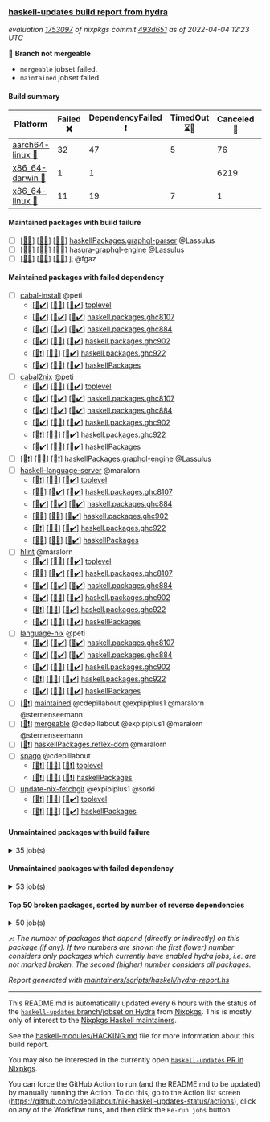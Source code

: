 ### [haskell-updates build report from hydra](https://hydra.nixos.org/jobset/nixpkgs/haskell-updates)
*evaluation [1753097](https://hydra.nixos.org/eval/1753097) of nixpkgs commit [493d651](https://github.com/NixOS/nixpkgs/commits/493d6516ddb69a49df49c1b4f3e91ff33effbb9e) as of 2022-04-04 12:23 UTC*

:red_circle: **Branch not mergeable**
  * `mergeable` jobset failed.
  * `maintained` jobset failed.

#### Build summary

 | Platform | Failed :x: | DependencyFailed :heavy_exclamation_mark: | TimedOut :hourglass::no_entry_sign: | Canceled :no_entry_sign: | Success :heavy_check_mark: | 
 | --- | --- | --- | --- | --- | --- | 
 | [aarch64-linux :iphone:](https://hydra.nixos.org/eval/1753097?filter=.aarch64-linux) | 32 | 47 | 5 | 76 | 6139 | 
 | [x86_64-darwin :apple:](https://hydra.nixos.org/eval/1753097?filter=.x86_64-darwin) | 1 | 1 |  | 6219 | 26 | 
 | [x86_64-linux :penguin:](https://hydra.nixos.org/eval/1753097?filter=.x86_64-linux) | 11 | 19 | 7 | 1 | 6281 | 
#### Maintained packages with build failure
- [ ] [[:iphone::x:]](https://hydra.nixos.org/build/171870860) [[:apple::no_entry_sign:]](https://hydra.nixos.org/build/171859032) [[:penguin::x:]](https://hydra.nixos.org/build/171861365) [haskellPackages.graphql-parser](https://hydra.nixos.org/eval/1753097?filter=haskellPackages.graphql-parser) @Lassulus
- [ ] [[:iphone::no_entry_sign:]](https://hydra.nixos.org/build/171864019) [[:apple::x:]](https://hydra.nixos.org/build/171857799) [[:penguin::x:]](https://hydra.nixos.org/build/171864031) [hasura-graphql-engine](https://hydra.nixos.org/eval/1753097?filter=hasura-graphql-engine) @Lassulus
- [ ] [[:iphone::x:]](https://hydra.nixos.org/build/171859461) [[:apple::no_entry_sign:]](https://hydra.nixos.org/build/171863997) [[:penguin::x:]](https://hydra.nixos.org/build/171869976) [jl](https://hydra.nixos.org/eval/1753097?filter=jl) @fgaz
#### Maintained packages with failed dependency
- [ ] [cabal-install](https://hydra.nixos.org/eval/1753097?filter=cabal-install) @peti
  - [[:iphone::heavy_check_mark:]](https://hydra.nixos.org/build/171867412) [[:apple::no_entry_sign:]](https://hydra.nixos.org/build/171861372) [[:penguin::heavy_check_mark:]](https://hydra.nixos.org/build/171856690) [toplevel](https://hydra.nixos.org/eval/1753097?filter=cabal-install)
  - [[:iphone::heavy_check_mark:]](https://hydra.nixos.org/build/171866974) [[:apple::heavy_check_mark:]](https://hydra.nixos.org/build/171857622) [[:penguin::heavy_check_mark:]](https://hydra.nixos.org/build/171860254) [haskell.packages.ghc8107](https://hydra.nixos.org/eval/1753097?filter=haskell.packages.ghc8107.cabal-install)
  - [[:iphone::heavy_check_mark:]](https://hydra.nixos.org/build/171859573) [[:apple::heavy_check_mark:]](https://hydra.nixos.org/build/171870062) [[:penguin::heavy_check_mark:]](https://hydra.nixos.org/build/171857369) [haskell.packages.ghc884](https://hydra.nixos.org/eval/1753097?filter=haskell.packages.ghc884.cabal-install)
  - [[:iphone::heavy_check_mark:]](https://hydra.nixos.org/build/171858538) [[:apple::no_entry_sign:]](https://hydra.nixos.org/build/171871967) [[:penguin::heavy_check_mark:]](https://hydra.nixos.org/build/171856745) [haskell.packages.ghc902](https://hydra.nixos.org/eval/1753097?filter=haskell.packages.ghc902.cabal-install)
  - [[:iphone::heavy_exclamation_mark:]](https://hydra.nixos.org/build/171870181) [[:apple::no_entry_sign:]](https://hydra.nixos.org/build/171862128) [[:penguin::heavy_check_mark:]](https://hydra.nixos.org/build/171863957) [haskell.packages.ghc922](https://hydra.nixos.org/eval/1753097?filter=haskell.packages.ghc922.cabal-install)
  - [[:iphone::heavy_check_mark:]](https://hydra.nixos.org/build/171866492) [[:apple::no_entry_sign:]](https://hydra.nixos.org/build/171859695) [[:penguin::heavy_check_mark:]](https://hydra.nixos.org/build/171856708) [haskellPackages](https://hydra.nixos.org/eval/1753097?filter=haskellPackages.cabal-install)
- [ ] [cabal2nix](https://hydra.nixos.org/eval/1753097?filter=cabal2nix) @peti
  - [[:iphone::heavy_check_mark:]](https://hydra.nixos.org/build/171867631) [[:apple::no_entry_sign:]](https://hydra.nixos.org/build/171854193) [[:penguin::heavy_check_mark:]](https://hydra.nixos.org/build/171861320) [toplevel](https://hydra.nixos.org/eval/1753097?filter=cabal2nix)
  - [[:iphone::heavy_check_mark:]](https://hydra.nixos.org/build/171868929) [[:apple::heavy_check_mark:]](https://hydra.nixos.org/build/171865911) [[:penguin::heavy_check_mark:]](https://hydra.nixos.org/build/171870233) [haskell.packages.ghc8107](https://hydra.nixos.org/eval/1753097?filter=haskell.packages.ghc8107.cabal2nix)
  - [[:iphone::heavy_check_mark:]](https://hydra.nixos.org/build/171860252) [[:apple::heavy_check_mark:]](https://hydra.nixos.org/build/171856966) [[:penguin::heavy_check_mark:]](https://hydra.nixos.org/build/171862147) [haskell.packages.ghc884](https://hydra.nixos.org/eval/1753097?filter=haskell.packages.ghc884.cabal2nix)
  - [[:iphone::heavy_check_mark:]](https://hydra.nixos.org/build/171867463) [[:apple::no_entry_sign:]](https://hydra.nixos.org/build/171866529) [[:penguin::heavy_check_mark:]](https://hydra.nixos.org/build/171865409) [haskell.packages.ghc902](https://hydra.nixos.org/eval/1753097?filter=haskell.packages.ghc902.cabal2nix)
  - [[:iphone::heavy_exclamation_mark:]](https://hydra.nixos.org/build/171863077) [[:apple::no_entry_sign:]](https://hydra.nixos.org/build/171855428) [[:penguin::heavy_check_mark:]](https://hydra.nixos.org/build/171858797) [haskell.packages.ghc922](https://hydra.nixos.org/eval/1753097?filter=haskell.packages.ghc922.cabal2nix)
  - [[:iphone::heavy_check_mark:]](https://hydra.nixos.org/build/171856147) [[:apple::no_entry_sign:]](https://hydra.nixos.org/build/171866001) [[:penguin::heavy_check_mark:]](https://hydra.nixos.org/build/171866507) [haskellPackages](https://hydra.nixos.org/eval/1753097?filter=haskellPackages.cabal2nix)
- [ ] [[:iphone::heavy_exclamation_mark:]](https://hydra.nixos.org/build/171866991) [[:apple::no_entry_sign:]](https://hydra.nixos.org/build/171865101) [[:penguin::heavy_exclamation_mark:]](https://hydra.nixos.org/build/171870149) [haskellPackages.graphql-engine](https://hydra.nixos.org/eval/1753097?filter=haskellPackages.graphql-engine) @Lassulus
- [ ] [haskell-language-server](https://hydra.nixos.org/eval/1753097?filter=haskell-language-server) @maralorn
  - [[:iphone::heavy_exclamation_mark:]](https://hydra.nixos.org/build/171864528) [[:apple::no_entry_sign:]](https://hydra.nixos.org/build/171870051) [[:penguin::heavy_check_mark:]](https://hydra.nixos.org/build/171858502) [toplevel](https://hydra.nixos.org/eval/1753097?filter=haskell-language-server)
  - [[:iphone::no_entry_sign:]](https://hydra.nixos.org/build/171854509) [[:apple::heavy_check_mark:]](https://hydra.nixos.org/build/171859524) [[:penguin::heavy_check_mark:]](https://hydra.nixos.org/build/171860346) [haskell.packages.ghc8107](https://hydra.nixos.org/eval/1753097?filter=haskell.packages.ghc8107.haskell-language-server)
  - [[:iphone::heavy_check_mark:]](https://hydra.nixos.org/build/171863372) [[:apple::heavy_check_mark:]](https://hydra.nixos.org/build/171860727) [[:penguin::heavy_check_mark:]](https://hydra.nixos.org/build/171866511) [haskell.packages.ghc884](https://hydra.nixos.org/eval/1753097?filter=haskell.packages.ghc884.haskell-language-server)
  - [[:iphone::no_entry_sign:]](https://hydra.nixos.org/build/171863697) [[:apple::no_entry_sign:]](https://hydra.nixos.org/build/171864525) [[:penguin::heavy_check_mark:]](https://hydra.nixos.org/build/171865068) [haskell.packages.ghc902](https://hydra.nixos.org/eval/1753097?filter=haskell.packages.ghc902.haskell-language-server)
  - [[:iphone::heavy_exclamation_mark:]](https://hydra.nixos.org/build/171864948) [[:apple::no_entry_sign:]](https://hydra.nixos.org/build/171854145) [[:penguin::heavy_check_mark:]](https://hydra.nixos.org/build/171864800) [haskell.packages.ghc922](https://hydra.nixos.org/eval/1753097?filter=haskell.packages.ghc922.haskell-language-server)
  - [[:iphone::no_entry_sign:]](https://hydra.nixos.org/build/171856383) [[:apple::no_entry_sign:]](https://hydra.nixos.org/build/171857135) [[:penguin::heavy_check_mark:]](https://hydra.nixos.org/build/171857185) [haskellPackages](https://hydra.nixos.org/eval/1753097?filter=haskellPackages.haskell-language-server)
- [ ] [hlint](https://hydra.nixos.org/eval/1753097?filter=hlint) @maralorn
  - [[:iphone::heavy_check_mark:]](https://hydra.nixos.org/build/171859794) [[:apple::no_entry_sign:]](https://hydra.nixos.org/build/171864005) [[:penguin::heavy_check_mark:]](https://hydra.nixos.org/build/171854674) [toplevel](https://hydra.nixos.org/eval/1753097?filter=hlint)
  - [[:iphone::no_entry_sign:]](https://hydra.nixos.org/build/171862816) [[:apple::heavy_check_mark:]](https://hydra.nixos.org/build/171864047) [[:penguin::heavy_check_mark:]](https://hydra.nixos.org/build/171853663) [haskell.packages.ghc8107](https://hydra.nixos.org/eval/1753097?filter=haskell.packages.ghc8107.hlint)
  - [[:iphone::heavy_check_mark:]](https://hydra.nixos.org/build/171862943) [[:apple::heavy_check_mark:]](https://hydra.nixos.org/build/171859859) [[:penguin::heavy_check_mark:]](https://hydra.nixos.org/build/171856331) [haskell.packages.ghc884](https://hydra.nixos.org/eval/1753097?filter=haskell.packages.ghc884.hlint)
  - [[:iphone::heavy_check_mark:]](https://hydra.nixos.org/build/171867244) [[:apple::no_entry_sign:]](https://hydra.nixos.org/build/171864964) [[:penguin::heavy_check_mark:]](https://hydra.nixos.org/build/171859039) [haskell.packages.ghc902](https://hydra.nixos.org/eval/1753097?filter=haskell.packages.ghc902.hlint)
  - [[:iphone::heavy_exclamation_mark:]](https://hydra.nixos.org/build/171865805) [[:apple::no_entry_sign:]](https://hydra.nixos.org/build/171854924) [[:penguin::heavy_check_mark:]](https://hydra.nixos.org/build/171859812) [haskell.packages.ghc922](https://hydra.nixos.org/eval/1753097?filter=haskell.packages.ghc922.hlint)
  - [[:iphone::heavy_check_mark:]](https://hydra.nixos.org/build/171864209) [[:apple::no_entry_sign:]](https://hydra.nixos.org/build/171866786) [[:penguin::heavy_check_mark:]](https://hydra.nixos.org/build/171861792) [haskellPackages](https://hydra.nixos.org/eval/1753097?filter=haskellPackages.hlint)
- [ ] [language-nix](https://hydra.nixos.org/eval/1753097?filter=language-nix) @peti
  - [[:iphone::heavy_check_mark:]](https://hydra.nixos.org/build/171864042) [[:apple::heavy_check_mark:]](https://hydra.nixos.org/build/171854278) [[:penguin::heavy_check_mark:]](https://hydra.nixos.org/build/171856011) [haskell.packages.ghc8107](https://hydra.nixos.org/eval/1753097?filter=haskell.packages.ghc8107.language-nix)
  - [[:iphone::heavy_check_mark:]](https://hydra.nixos.org/build/171860602) [[:apple::heavy_check_mark:]](https://hydra.nixos.org/build/171856603) [[:penguin::heavy_check_mark:]](https://hydra.nixos.org/build/171864877) [haskell.packages.ghc884](https://hydra.nixos.org/eval/1753097?filter=haskell.packages.ghc884.language-nix)
  - [[:iphone::heavy_check_mark:]](https://hydra.nixos.org/build/171861943) [[:apple::no_entry_sign:]](https://hydra.nixos.org/build/171852816) [[:penguin::heavy_check_mark:]](https://hydra.nixos.org/build/171858399) [haskell.packages.ghc902](https://hydra.nixos.org/eval/1753097?filter=haskell.packages.ghc902.language-nix)
  - [[:iphone::heavy_exclamation_mark:]](https://hydra.nixos.org/build/171866588) [[:apple::no_entry_sign:]](https://hydra.nixos.org/build/171857336) [[:penguin::heavy_check_mark:]](https://hydra.nixos.org/build/171871993) [haskell.packages.ghc922](https://hydra.nixos.org/eval/1753097?filter=haskell.packages.ghc922.language-nix)
  - [[:iphone::heavy_check_mark:]](https://hydra.nixos.org/build/171871097) [[:apple::no_entry_sign:]](https://hydra.nixos.org/build/171871023) [[:penguin::heavy_check_mark:]](https://hydra.nixos.org/build/171871654) [haskellPackages](https://hydra.nixos.org/eval/1753097?filter=haskellPackages.language-nix)
- [ ] [[:penguin::heavy_exclamation_mark:]](https://hydra.nixos.org/build/171859738) [maintained](https://hydra.nixos.org/eval/1753097?filter=maintained) @cdepillabout @expipiplus1 @maralorn @sternenseemann
- [ ] [[:penguin::heavy_exclamation_mark:]](https://hydra.nixos.org/build/171864122) [mergeable](https://hydra.nixos.org/eval/1753097?filter=mergeable) @cdepillabout @expipiplus1 @maralorn @sternenseemann
- [ ] [[:penguin::heavy_exclamation_mark:]](https://hydra.nixos.org/build/171854287) [haskellPackages.reflex-dom](https://hydra.nixos.org/eval/1753097?filter=haskellPackages.reflex-dom) @maralorn
- [ ] [spago](https://hydra.nixos.org/eval/1753097?filter=spago) @cdepillabout
  - [[:iphone::heavy_exclamation_mark:]](https://hydra.nixos.org/build/171861126) [[:apple::no_entry_sign:]](https://hydra.nixos.org/build/171871490) [[:penguin::heavy_exclamation_mark:]](https://hydra.nixos.org/build/171852877) [toplevel](https://hydra.nixos.org/eval/1753097?filter=spago)
  - [[:iphone::heavy_exclamation_mark:]](https://hydra.nixos.org/build/171862357) [[:apple::no_entry_sign:]](https://hydra.nixos.org/build/171866857) [[:penguin::heavy_exclamation_mark:]](https://hydra.nixos.org/build/171869812) [haskellPackages](https://hydra.nixos.org/eval/1753097?filter=haskellPackages.spago)
- [ ] [update-nix-fetchgit](https://hydra.nixos.org/eval/1753097?filter=update-nix-fetchgit) @expipiplus1 @sorki
  - [[:iphone::heavy_exclamation_mark:]](https://hydra.nixos.org/build/171869214) [[:apple::no_entry_sign:]](https://hydra.nixos.org/build/171866243) [[:penguin::heavy_check_mark:]](https://hydra.nixos.org/build/171854526) [toplevel](https://hydra.nixos.org/eval/1753097?filter=update-nix-fetchgit)
  - [[:iphone::heavy_exclamation_mark:]](https://hydra.nixos.org/build/171867249) [[:apple::no_entry_sign:]](https://hydra.nixos.org/build/171853366) [[:penguin::heavy_check_mark:]](https://hydra.nixos.org/build/171864328) [haskellPackages](https://hydra.nixos.org/eval/1753097?filter=haskellPackages.update-nix-fetchgit)
#### Unmaintained packages with build failure
<details><summary>35 job(s) </summary>

- [ ] [QuickCheck](https://hydra.nixos.org/eval/1753097?filter=QuickCheck)  :arrow_heading_up: 1236 | 4755
  - [[:iphone::heavy_check_mark:]](https://hydra.nixos.org/build/171855138) [[:apple::no_entry_sign:]](https://hydra.nixos.org/build/171858360) [[:penguin::heavy_check_mark:]](https://hydra.nixos.org/build/171859376) [haskellPackages](https://hydra.nixos.org/eval/1753097?filter=haskellPackages.QuickCheck)
  -   [[:penguin::x:]](https://hydra.nixos.org/build/171869550) [pkgsStatic.haskell.packages.integer-simple.ghc8107](https://hydra.nixos.org/eval/1753097?filter=pkgsStatic.haskell.packages.integer-simple.ghc8107.QuickCheck)
  -   [[:penguin::heavy_check_mark:]](https://hydra.nixos.org/build/171857722) [pkgsStatic.haskell.packages.native-bignum.ghc902](https://hydra.nixos.org/eval/1753097?filter=pkgsStatic.haskell.packages.native-bignum.ghc902.QuickCheck)
- [ ] [[:iphone::x:]](https://hydra.nixos.org/build/171870158) [[:apple::no_entry_sign:]](https://hydra.nixos.org/build/171857210) [[:penguin::heavy_check_mark:]](https://hydra.nixos.org/build/171867668) [haskellPackages.OrderedBits](https://hydra.nixos.org/eval/1753097?filter=haskellPackages.OrderedBits)  :arrow_heading_up: 5 | 36
- [ ] [[:iphone::x:]](https://hydra.nixos.org/build/171856905) [[:apple::no_entry_sign:]](https://hydra.nixos.org/build/171867686) [[:penguin::heavy_check_mark:]](https://hydra.nixos.org/build/171857885) [haskellPackages.cryptostore](https://hydra.nixos.org/eval/1753097?filter=haskellPackages.cryptostore)  :arrow_heading_up: 4 | 31
- [ ] [[:iphone::x:]](https://hydra.nixos.org/build/171865966) [[:apple::no_entry_sign:]](https://hydra.nixos.org/build/171870109) [[:penguin::heavy_check_mark:]](https://hydra.nixos.org/build/171858915) [haskellPackages.ptr-poker](https://hydra.nixos.org/eval/1753097?filter=haskellPackages.ptr-poker)  :arrow_heading_up: 3 | 3
- [ ] [[:iphone::x:]](https://hydra.nixos.org/build/171855578) [[:apple::no_entry_sign:]](https://hydra.nixos.org/build/171865205) [[:penguin::heavy_check_mark:]](https://hydra.nixos.org/build/171857596) [haskellPackages.hw-json-simd](https://hydra.nixos.org/eval/1753097?filter=haskellPackages.hw-json-simd)  :arrow_heading_up: 2 | 8
- [ ] [[:iphone::x:]](https://hydra.nixos.org/build/171856342) [[:apple::no_entry_sign:]](https://hydra.nixos.org/build/171870086) [[:penguin::heavy_check_mark:]](https://hydra.nixos.org/build/171862699) [haskellPackages.hw-simd](https://hydra.nixos.org/eval/1753097?filter=haskellPackages.hw-simd)  :arrow_heading_up: 2 | 8
- [ ] [[:iphone::x:]](https://hydra.nixos.org/build/171862898) [[:apple::no_entry_sign:]](https://hydra.nixos.org/build/171861026) [[:penguin::heavy_check_mark:]](https://hydra.nixos.org/build/171862442) [haskellPackages.quic](https://hydra.nixos.org/eval/1753097?filter=haskellPackages.quic)  :arrow_heading_up: 2 | 2
- [ ] [[:iphone::no_entry_sign:]](https://hydra.nixos.org/build/171866661) [[:penguin::x:]](https://hydra.nixos.org/build/171870950) [haskellPackages.jsaddle-webkit2gtk](https://hydra.nixos.org/eval/1753097?filter=haskellPackages.jsaddle-webkit2gtk)  :arrow_heading_up: 1 | 11
- [ ] [[:iphone::x:]](https://hydra.nixos.org/build/171855175) [[:apple::no_entry_sign:]](https://hydra.nixos.org/build/171869070) [[:penguin::x:]](https://hydra.nixos.org/build/171864450) [haskellPackages.bower-json](https://hydra.nixos.org/eval/1753097?filter=haskellPackages.bower-json)  :arrow_heading_up: 1 | 10
- [ ] [[:iphone::x:]](https://hydra.nixos.org/build/171860843) [[:apple::no_entry_sign:]](https://hydra.nixos.org/build/171860724) [[:penguin::heavy_check_mark:]](https://hydra.nixos.org/build/171871830) [haskellPackages.freetype2](https://hydra.nixos.org/eval/1753097?filter=haskellPackages.freetype2)  :arrow_heading_up: 1 | 8
- [ ] [[:iphone::x:]](https://hydra.nixos.org/build/171856730) [[:apple::no_entry_sign:]](https://hydra.nixos.org/build/171855544) [[:penguin::heavy_check_mark:]](https://hydra.nixos.org/build/171864198) [haskellPackages.long-double](https://hydra.nixos.org/eval/1753097?filter=haskellPackages.long-double)  :arrow_heading_up: 1 | 2
- [ ] [[:iphone::x:]](https://hydra.nixos.org/build/171857435) [[:apple::no_entry_sign:]](https://hydra.nixos.org/build/171870314) [[:penguin::heavy_check_mark:]](https://hydra.nixos.org/build/171862125) [haskellPackages.easytensor](https://hydra.nixos.org/eval/1753097?filter=haskellPackages.easytensor)  :arrow_heading_up: 1 | 1
- [ ] [[:iphone::x:]](https://hydra.nixos.org/build/171867377) [[:apple::no_entry_sign:]](https://hydra.nixos.org/build/171870936) [[:penguin::heavy_check_mark:]](https://hydra.nixos.org/build/171861161) [haskellPackages.nlopt-haskell](https://hydra.nixos.org/eval/1753097?filter=haskellPackages.nlopt-haskell)  :arrow_heading_up: 1 | 1
- [ ] [[:iphone::x:]](https://hydra.nixos.org/build/171854078) [[:apple::no_entry_sign:]](https://hydra.nixos.org/build/171862942) [[:penguin::heavy_check_mark:]](https://hydra.nixos.org/build/171857572) [haskellPackages.swisstable](https://hydra.nixos.org/eval/1753097?filter=haskellPackages.swisstable)  :arrow_heading_up: 1 | 1
- [ ] [[:iphone::x:]](https://hydra.nixos.org/build/171857072) [[:apple::no_entry_sign:]](https://hydra.nixos.org/build/171867045) [[:penguin::heavy_check_mark:]](https://hydra.nixos.org/build/171852967) [haskellPackages.unicode-properties](https://hydra.nixos.org/eval/1753097?filter=haskellPackages.unicode-properties)  :arrow_heading_up: 1 | 1
- [ ] [[:iphone::x:]](https://hydra.nixos.org/build/171860343) [[:apple::no_entry_sign:]](https://hydra.nixos.org/build/171853368) [[:penguin::heavy_check_mark:]](https://hydra.nixos.org/build/171861052) [haskellPackages.picosat](https://hydra.nixos.org/eval/1753097?filter=haskellPackages.picosat)  :arrow_heading_up: 0 | 1
- [ ] [[:iphone::x:]](https://hydra.nixos.org/build/171864526) [[:apple::no_entry_sign:]](https://hydra.nixos.org/build/171859855) [[:penguin::heavy_check_mark:]](https://hydra.nixos.org/build/171863492) [haskellPackages.simple-vec3](https://hydra.nixos.org/eval/1753097?filter=haskellPackages.simple-vec3)  :arrow_heading_up: 0 | 1
- [ ] [[:iphone::x:]](https://hydra.nixos.org/build/171856051) [[:apple::no_entry_sign:]](https://hydra.nixos.org/build/171852793) [[:penguin::heavy_check_mark:]](https://hydra.nixos.org/build/171858315) [haskellPackages.HsASA](https://hydra.nixos.org/eval/1753097?filter=haskellPackages.HsASA) 
- [ ] [[:iphone::x:]](https://hydra.nixos.org/build/171865682) [[:apple::no_entry_sign:]](https://hydra.nixos.org/build/171870312) [[:penguin::x:]](https://hydra.nixos.org/build/171865338) [haskellPackages.capataz](https://hydra.nixos.org/eval/1753097?filter=haskellPackages.capataz) 
- [ ] [[:iphone::x:]](https://hydra.nixos.org/build/171862589) [[:apple::no_entry_sign:]](https://hydra.nixos.org/build/171856354) [[:penguin::heavy_check_mark:]](https://hydra.nixos.org/build/171857405) [haskellPackages.comfort-fftw](https://hydra.nixos.org/eval/1753097?filter=haskellPackages.comfort-fftw) 
- [ ] [[:iphone::x:]](https://hydra.nixos.org/build/171854581) [[:penguin::heavy_check_mark:]](https://hydra.nixos.org/build/171858611) [haskellPackages.gnome-keyring](https://hydra.nixos.org/eval/1753097?filter=haskellPackages.gnome-keyring) 
- [ ] [[:iphone::x:]](https://hydra.nixos.org/build/171864576) [[:apple::no_entry_sign:]](https://hydra.nixos.org/build/171857616) [[:penguin::heavy_check_mark:]](https://hydra.nixos.org/build/171871380) [haskellPackages.hls-rename-plugin](https://hydra.nixos.org/eval/1753097?filter=haskellPackages.hls-rename-plugin) 
- [ ] [[:iphone::x:]](https://hydra.nixos.org/build/171854418) [[:apple::no_entry_sign:]](https://hydra.nixos.org/build/171864129) [[:penguin::x:]](https://hydra.nixos.org/build/171859983) [haskellPackages.hyper-haskell-server](https://hydra.nixos.org/eval/1753097?filter=haskellPackages.hyper-haskell-server) 
- [ ] [[:iphone::x:]](https://hydra.nixos.org/build/171871047) [[:apple::no_entry_sign:]](https://hydra.nixos.org/build/171854882) [[:penguin::heavy_check_mark:]](https://hydra.nixos.org/build/171868110) [haskellPackages.jammittools](https://hydra.nixos.org/eval/1753097?filter=haskellPackages.jammittools) 
- [ ] [[:iphone::x:]](https://hydra.nixos.org/build/171865092) [[:apple::no_entry_sign:]](https://hydra.nixos.org/build/171864375) [[:penguin::heavy_check_mark:]](https://hydra.nixos.org/build/171856651) [haskellPackages.powerqueue-distributed](https://hydra.nixos.org/eval/1753097?filter=haskellPackages.powerqueue-distributed) 
- [ ] [[:iphone::x:]](https://hydra.nixos.org/build/171858796) [[:apple::no_entry_sign:]](https://hydra.nixos.org/build/171855508) [[:penguin::x:]](https://hydra.nixos.org/build/171864297) [haskellPackages.powerqueue-levelmem](https://hydra.nixos.org/eval/1753097?filter=haskellPackages.powerqueue-levelmem) 
- [ ] [[:iphone::x:]](https://hydra.nixos.org/build/171862860) [[:apple::no_entry_sign:]](https://hydra.nixos.org/build/171852904) [[:penguin::heavy_check_mark:]](https://hydra.nixos.org/build/171862696) [haskellPackages.risc386](https://hydra.nixos.org/eval/1753097?filter=haskellPackages.risc386) 
- [ ] [[:iphone::x:]](https://hydra.nixos.org/build/171863691) [[:apple::no_entry_sign:]](https://hydra.nixos.org/build/171861382) [[:penguin::heavy_check_mark:]](https://hydra.nixos.org/build/171860820) [haskellPackages.slugify](https://hydra.nixos.org/eval/1753097?filter=haskellPackages.slugify) 
- [ ] [[:iphone::x:]](https://hydra.nixos.org/build/171857697) [[:apple::no_entry_sign:]](https://hydra.nixos.org/build/171867036) [[:penguin::x:]](https://hydra.nixos.org/build/171853334) [haskellPackages.socketson](https://hydra.nixos.org/eval/1753097?filter=haskellPackages.socketson) 
- [ ] [[:iphone::x:]](https://hydra.nixos.org/build/171853926) [[:apple::no_entry_sign:]](https://hydra.nixos.org/build/171853832) [[:penguin::x:]](https://hydra.nixos.org/build/171862657) [haskellPackages.tripLL](https://hydra.nixos.org/eval/1753097?filter=haskellPackages.tripLL) 
- [ ] [[:iphone::x:]](https://hydra.nixos.org/build/171858390) [[:apple::no_entry_sign:]](https://hydra.nixos.org/build/171858351) [[:penguin::heavy_check_mark:]](https://hydra.nixos.org/build/171865355) [haskellPackages.wiringPi](https://hydra.nixos.org/eval/1753097?filter=haskellPackages.wiringPi) 
- [ ] [[:iphone::x:]](https://hydra.nixos.org/build/171860405) [[:apple::no_entry_sign:]](https://hydra.nixos.org/build/171854831) [[:penguin::heavy_check_mark:]](https://hydra.nixos.org/build/171858701) [haskellPackages.x86-64bit](https://hydra.nixos.org/eval/1753097?filter=haskellPackages.x86-64bit) 
</details>

#### Unmaintained packages with failed dependency
<details><summary>53 job(s) </summary>

- [ ] [[:iphone::heavy_exclamation_mark:]](https://hydra.nixos.org/build/171869570) [[:apple::no_entry_sign:]](https://hydra.nixos.org/build/171868602) [[:penguin::heavy_check_mark:]](https://hydra.nixos.org/build/171857905) [haskellPackages.PrimitiveArray](https://hydra.nixos.org/eval/1753097?filter=haskellPackages.PrimitiveArray)  :arrow_heading_up: 4 | 35
- [ ] [[:iphone::heavy_exclamation_mark:]](https://hydra.nixos.org/build/171860234) [[:apple::no_entry_sign:]](https://hydra.nixos.org/build/171858559) [[:penguin::heavy_check_mark:]](https://hydra.nixos.org/build/171853180) [haskellPackages.jwt](https://hydra.nixos.org/eval/1753097?filter=haskellPackages.jwt)  :arrow_heading_up: 3 | 28
- [ ] [[:iphone::heavy_exclamation_mark:]](https://hydra.nixos.org/build/171859690) [[:apple::no_entry_sign:]](https://hydra.nixos.org/build/171855403) [[:penguin::heavy_check_mark:]](https://hydra.nixos.org/build/171864366) [haskellPackages.BiobaseTypes](https://hydra.nixos.org/eval/1753097?filter=haskellPackages.BiobaseTypes)  :arrow_heading_up: 3 | 21
- [ ] [[:iphone::heavy_exclamation_mark:]](https://hydra.nixos.org/build/171856446) [[:apple::no_entry_sign:]](https://hydra.nixos.org/build/171860436) [[:penguin::heavy_check_mark:]](https://hydra.nixos.org/build/171854636) [haskellPackages.jsonifier](https://hydra.nixos.org/eval/1753097?filter=haskellPackages.jsonifier)  :arrow_heading_up: 2 | 2
- [ ] [[:iphone::heavy_exclamation_mark:]](https://hydra.nixos.org/build/171856258) [[:apple::no_entry_sign:]](https://hydra.nixos.org/build/171858036) [[:penguin::heavy_check_mark:]](https://hydra.nixos.org/build/171871240) [haskellPackages.BiobaseENA](https://hydra.nixos.org/eval/1753097?filter=haskellPackages.BiobaseENA)  :arrow_heading_up: 1 | 18
- [ ] [hoogle](https://hydra.nixos.org/eval/1753097?filter=hoogle)  :arrow_heading_up: 1 | 2
  - [[:iphone::heavy_check_mark:]](https://hydra.nixos.org/build/171871347) [[:apple::heavy_check_mark:]](https://hydra.nixos.org/build/171853429) [[:penguin::heavy_check_mark:]](https://hydra.nixos.org/build/171867270) [haskell.packages.ghc8107](https://hydra.nixos.org/eval/1753097?filter=haskell.packages.ghc8107.hoogle)
  - [[:iphone::heavy_check_mark:]](https://hydra.nixos.org/build/171868587) [[:apple::heavy_check_mark:]](https://hydra.nixos.org/build/171863488) [[:penguin::heavy_check_mark:]](https://hydra.nixos.org/build/171867576) [haskell.packages.ghc884](https://hydra.nixos.org/eval/1753097?filter=haskell.packages.ghc884.hoogle)
  - [[:iphone::heavy_check_mark:]](https://hydra.nixos.org/build/171852837) [[:apple::no_entry_sign:]](https://hydra.nixos.org/build/171868318) [[:penguin::heavy_check_mark:]](https://hydra.nixos.org/build/171863678) [haskell.packages.ghc902](https://hydra.nixos.org/eval/1753097?filter=haskell.packages.ghc902.hoogle)
  - [[:iphone::heavy_exclamation_mark:]](https://hydra.nixos.org/build/171865846) [[:apple::no_entry_sign:]](https://hydra.nixos.org/build/171864989) [[:penguin::heavy_check_mark:]](https://hydra.nixos.org/build/171865459) [haskell.packages.ghc922](https://hydra.nixos.org/eval/1753097?filter=haskell.packages.ghc922.hoogle)
  - [[:iphone::heavy_check_mark:]](https://hydra.nixos.org/build/171862778) [[:apple::no_entry_sign:]](https://hydra.nixos.org/build/171862396) [[:penguin::heavy_check_mark:]](https://hydra.nixos.org/build/171869816) [haskellPackages](https://hydra.nixos.org/eval/1753097?filter=haskellPackages.hoogle)
- [ ] [[:iphone::heavy_exclamation_mark:]](https://hydra.nixos.org/build/171861581) [[:apple::no_entry_sign:]](https://hydra.nixos.org/build/171852912) [[:penguin::heavy_check_mark:]](https://hydra.nixos.org/build/171863080) [haskellPackages.github-rest](https://hydra.nixos.org/eval/1753097?filter=haskellPackages.github-rest)  :arrow_heading_up: 1 | 1
- [ ] [[:iphone::no_entry_sign:]](https://hydra.nixos.org/build/171862194) [[:penguin::heavy_exclamation_mark:]](https://hydra.nixos.org/build/171865924) [haskellPackages.hbro](https://hydra.nixos.org/eval/1753097?filter=haskellPackages.hbro)  :arrow_heading_up: 1 | 1
- [ ] [[:iphone::heavy_exclamation_mark:]](https://hydra.nixos.org/build/171857549) [[:apple::no_entry_sign:]](https://hydra.nixos.org/build/171865639) [[:penguin::heavy_check_mark:]](https://hydra.nixos.org/build/171860183) [haskellPackages.http3](https://hydra.nixos.org/eval/1753097?filter=haskellPackages.http3)  :arrow_heading_up: 1 | 1
- [ ] [[:iphone::heavy_exclamation_mark:]](https://hydra.nixos.org/build/171869964) [[:apple::no_entry_sign:]](https://hydra.nixos.org/build/171865623) [[:penguin::heavy_check_mark:]](https://hydra.nixos.org/build/171869914) [haskellPackages.opentelemetry-extra](https://hydra.nixos.org/eval/1753097?filter=haskellPackages.opentelemetry-extra)  :arrow_heading_up: 1 | 1
- [ ] [[:iphone::heavy_exclamation_mark:]](https://hydra.nixos.org/build/171868423) [[:apple::no_entry_sign:]](https://hydra.nixos.org/build/171871309) [[:penguin::heavy_check_mark:]](https://hydra.nixos.org/build/171857039) [haskellPackages.BiobaseXNA](https://hydra.nixos.org/eval/1753097?filter=haskellPackages.BiobaseXNA)  :arrow_heading_up: 0 | 17
- [ ] [[:iphone::heavy_exclamation_mark:]](https://hydra.nixos.org/build/171867550) [[:apple::no_entry_sign:]](https://hydra.nixos.org/build/171865808) [[:penguin::heavy_check_mark:]](https://hydra.nixos.org/build/171856273) [haskellPackages.hw-json-standard-cursor](https://hydra.nixos.org/eval/1753097?filter=haskellPackages.hw-json-standard-cursor)  :arrow_heading_up: 0 | 6
- [ ] [[:iphone::heavy_exclamation_mark:]](https://hydra.nixos.org/build/171870416) [[:apple::no_entry_sign:]](https://hydra.nixos.org/build/171859949) [[:penguin::heavy_check_mark:]](https://hydra.nixos.org/build/171869624) [haskellPackages.hw-json-simple-cursor](https://hydra.nixos.org/eval/1753097?filter=haskellPackages.hw-json-simple-cursor)  :arrow_heading_up: 0 | 4
- [ ] [[:iphone::heavy_exclamation_mark:]](https://hydra.nixos.org/build/171867716) [[:apple::no_entry_sign:]](https://hydra.nixos.org/build/171861992) [[:penguin::heavy_check_mark:]](https://hydra.nixos.org/build/171870240) [haskellPackages.BiobaseFasta](https://hydra.nixos.org/eval/1753097?filter=haskellPackages.BiobaseFasta)  :arrow_heading_up: 0 | 3
- [ ] [[:iphone::heavy_exclamation_mark:]](https://hydra.nixos.org/build/171866331) [[:apple::no_entry_sign:]](https://hydra.nixos.org/build/171867791) [[:penguin::heavy_check_mark:]](https://hydra.nixos.org/build/171865081) [haskellPackages.hw-dsv](https://hydra.nixos.org/eval/1753097?filter=haskellPackages.hw-dsv)  :arrow_heading_up: 0 | 3
- [ ] [[:iphone::heavy_check_mark:]](https://hydra.nixos.org/build/171857188) [[:apple::heavy_exclamation_mark:]](https://hydra.nixos.org/build/171858561) [[:penguin::heavy_check_mark:]](https://hydra.nixos.org/build/171857818) [haskellPackages.libvirt-hs](https://hydra.nixos.org/eval/1753097?filter=haskellPackages.libvirt-hs)  :arrow_heading_up: 0 | 1
- [ ] [[:iphone::heavy_exclamation_mark:]](https://hydra.nixos.org/build/171861978) [[:apple::no_entry_sign:]](https://hydra.nixos.org/build/171860974) [[:penguin::heavy_exclamation_mark:]](https://hydra.nixos.org/build/171854273) [haskellPackages.GuiHaskell](https://hydra.nixos.org/eval/1753097?filter=haskellPackages.GuiHaskell) 
- [ ] [[:iphone::heavy_exclamation_mark:]](https://hydra.nixos.org/build/171852847) [[:penguin::heavy_exclamation_mark:]](https://hydra.nixos.org/build/171854687) [haskellPackages.HDRUtils](https://hydra.nixos.org/eval/1753097?filter=haskellPackages.HDRUtils) 
- [ ] [[:iphone::heavy_exclamation_mark:]](https://hydra.nixos.org/build/171859005) [[:apple::no_entry_sign:]](https://hydra.nixos.org/build/171859432) [[:penguin::heavy_exclamation_mark:]](https://hydra.nixos.org/build/171863511) [haskellPackages.HPlot](https://hydra.nixos.org/eval/1753097?filter=haskellPackages.HPlot) 
- [ ] [[:iphone::heavy_exclamation_mark:]](https://hydra.nixos.org/build/171865737) [[:apple::no_entry_sign:]](https://hydra.nixos.org/build/171855961) [[:penguin::heavy_check_mark:]](https://hydra.nixos.org/build/171868234) [haskellPackages.align-audio](https://hydra.nixos.org/eval/1753097?filter=haskellPackages.align-audio) 
- [ ] [[:iphone::heavy_exclamation_mark:]](https://hydra.nixos.org/build/171859807) [[:apple::no_entry_sign:]](https://hydra.nixos.org/build/171858842) [[:penguin::heavy_exclamation_mark:]](https://hydra.nixos.org/build/171864708) [haskellPackages.bluetile](https://hydra.nixos.org/eval/1753097?filter=haskellPackages.bluetile) 
- [ ] [cabal2nix-unstable](https://hydra.nixos.org/eval/1753097?filter=cabal2nix-unstable) 
  - [[:iphone::heavy_check_mark:]](https://hydra.nixos.org/build/171860562) [[:apple::heavy_check_mark:]](https://hydra.nixos.org/build/171866510) [[:penguin::heavy_check_mark:]](https://hydra.nixos.org/build/171854640) [haskell.packages.ghc8107](https://hydra.nixos.org/eval/1753097?filter=haskell.packages.ghc8107.cabal2nix-unstable)
  - [[:iphone::heavy_check_mark:]](https://hydra.nixos.org/build/171857232) [[:apple::heavy_check_mark:]](https://hydra.nixos.org/build/171856721) [[:penguin::heavy_check_mark:]](https://hydra.nixos.org/build/171864808) [haskell.packages.ghc884](https://hydra.nixos.org/eval/1753097?filter=haskell.packages.ghc884.cabal2nix-unstable)
  - [[:iphone::heavy_check_mark:]](https://hydra.nixos.org/build/171860781) [[:apple::no_entry_sign:]](https://hydra.nixos.org/build/171861022) [[:penguin::heavy_check_mark:]](https://hydra.nixos.org/build/171853407) [haskell.packages.ghc902](https://hydra.nixos.org/eval/1753097?filter=haskell.packages.ghc902.cabal2nix-unstable)
  - [[:iphone::heavy_exclamation_mark:]](https://hydra.nixos.org/build/171867516) [[:apple::no_entry_sign:]](https://hydra.nixos.org/build/171853652) [[:penguin::heavy_check_mark:]](https://hydra.nixos.org/build/171870147) [haskell.packages.ghc922](https://hydra.nixos.org/eval/1753097?filter=haskell.packages.ghc922.cabal2nix-unstable)
  - [[:iphone::heavy_check_mark:]](https://hydra.nixos.org/build/171854362) [[:apple::no_entry_sign:]](https://hydra.nixos.org/build/171868781) [[:penguin::heavy_check_mark:]](https://hydra.nixos.org/build/171856723) [haskellPackages](https://hydra.nixos.org/eval/1753097?filter=haskellPackages.cabal2nix-unstable)
- [ ] [[:iphone::heavy_exclamation_mark:]](https://hydra.nixos.org/build/171860325) [[:apple::no_entry_sign:]](https://hydra.nixos.org/build/171855637) [[:penguin::heavy_check_mark:]](https://hydra.nixos.org/build/171857533) [haskellPackages.easytensor-vulkan](https://hydra.nixos.org/eval/1753097?filter=haskellPackages.easytensor-vulkan) 
- [ ] [[:iphone::heavy_exclamation_mark:]](https://hydra.nixos.org/build/171858121) [[:apple::no_entry_sign:]](https://hydra.nixos.org/build/171862231) [[:penguin::heavy_exclamation_mark:]](https://hydra.nixos.org/build/171866436) [haskellPackages.gladexml-accessor](https://hydra.nixos.org/eval/1753097?filter=haskellPackages.gladexml-accessor) 
- [ ] [[:iphone::heavy_exclamation_mark:]](https://hydra.nixos.org/build/171865688) [[:apple::no_entry_sign:]](https://hydra.nixos.org/build/171854337) [[:penguin::heavy_check_mark:]](https://hydra.nixos.org/build/171855100) [haskellPackages.gmail-simple](https://hydra.nixos.org/eval/1753097?filter=haskellPackages.gmail-simple) 
- [ ] [[:iphone::heavy_exclamation_mark:]](https://hydra.nixos.org/build/171868867) [[:apple::no_entry_sign:]](https://hydra.nixos.org/build/171868614) [[:penguin::heavy_exclamation_mark:]](https://hydra.nixos.org/build/171857531) [haskellPackages.gtk2hs-cast-glade](https://hydra.nixos.org/eval/1753097?filter=haskellPackages.gtk2hs-cast-glade) 
- [ ] [[:iphone::heavy_exclamation_mark:]](https://hydra.nixos.org/build/171870428) [[:apple::no_entry_sign:]](https://hydra.nixos.org/build/171858251) [[:penguin::heavy_check_mark:]](https://hydra.nixos.org/build/171854549) [haskellPackages.harfbuzz-pure](https://hydra.nixos.org/eval/1753097?filter=haskellPackages.harfbuzz-pure) 
- [ ] [[:iphone::no_entry_sign:]](https://hydra.nixos.org/build/171871601) [[:penguin::heavy_exclamation_mark:]](https://hydra.nixos.org/build/171858128) [haskellPackages.hbro-contrib](https://hydra.nixos.org/eval/1753097?filter=haskellPackages.hbro-contrib) 
- [ ] [[:iphone::heavy_exclamation_mark:]](https://hydra.nixos.org/build/171866703) [[:apple::no_entry_sign:]](https://hydra.nixos.org/build/171871268) [[:penguin::heavy_check_mark:]](https://hydra.nixos.org/build/171866754) [haskellPackages.hmatrix-nlopt](https://hydra.nixos.org/eval/1753097?filter=haskellPackages.hmatrix-nlopt) 
- [ ] [[:iphone::heavy_exclamation_mark:]](https://hydra.nixos.org/build/171866254) [[:apple::no_entry_sign:]](https://hydra.nixos.org/build/171855790) [[:penguin::heavy_check_mark:]](https://hydra.nixos.org/build/171862052) [haskellPackages.hs-swisstable-hashtables-class](https://hydra.nixos.org/eval/1753097?filter=haskellPackages.hs-swisstable-hashtables-class) 
- [ ] [[:iphone::heavy_exclamation_mark:]](https://hydra.nixos.org/build/171861405) [[:apple::no_entry_sign:]](https://hydra.nixos.org/build/171860375) [[:penguin::heavy_exclamation_mark:]](https://hydra.nixos.org/build/171870227) [haskellPackages.hstzaar](https://hydra.nixos.org/eval/1753097?filter=haskellPackages.hstzaar) 
- [ ] [[:iphone::heavy_exclamation_mark:]](https://hydra.nixos.org/build/171854322) [[:apple::no_entry_sign:]](https://hydra.nixos.org/build/171867825) [[:penguin::heavy_check_mark:]](https://hydra.nixos.org/build/171867437) [haskellPackages.hw-simd-cli](https://hydra.nixos.org/eval/1753097?filter=haskellPackages.hw-simd-cli) 
- [ ] [[:penguin::heavy_exclamation_mark:]](https://hydra.nixos.org/build/171866737) [hyper-haskell-server-with-packages](https://hydra.nixos.org/eval/1753097?filter=hyper-haskell-server-with-packages) 
- [ ] [[:iphone::heavy_exclamation_mark:]](https://hydra.nixos.org/build/171852954) [[:apple::no_entry_sign:]](https://hydra.nixos.org/build/171855424) [[:penguin::heavy_check_mark:]](https://hydra.nixos.org/build/171857097) [haskellPackages.kmn-programming](https://hydra.nixos.org/eval/1753097?filter=haskellPackages.kmn-programming) 
- [ ] [[:iphone::heavy_exclamation_mark:]](https://hydra.nixos.org/build/171854446) [[:apple::no_entry_sign:]](https://hydra.nixos.org/build/171856086) [[:penguin::heavy_exclamation_mark:]](https://hydra.nixos.org/build/171871179) [haskellPackages.minesweeper](https://hydra.nixos.org/eval/1753097?filter=haskellPackages.minesweeper) 
- [ ] [[:iphone::heavy_exclamation_mark:]](https://hydra.nixos.org/build/171861619) [[:apple::no_entry_sign:]](https://hydra.nixos.org/build/171865359) [[:penguin::heavy_exclamation_mark:]](https://hydra.nixos.org/build/171865363) [haskellPackages.nymphaea](https://hydra.nixos.org/eval/1753097?filter=haskellPackages.nymphaea) 
- [ ] [[:iphone::heavy_exclamation_mark:]](https://hydra.nixos.org/build/171860662) [[:apple::no_entry_sign:]](https://hydra.nixos.org/build/171864364) [[:penguin::heavy_check_mark:]](https://hydra.nixos.org/build/171865436) [haskellPackages.opentelemetry-lightstep](https://hydra.nixos.org/eval/1753097?filter=haskellPackages.opentelemetry-lightstep) 
- [ ] [[:iphone::heavy_exclamation_mark:]](https://hydra.nixos.org/build/171866916) [[:apple::no_entry_sign:]](https://hydra.nixos.org/build/171868635) [[:penguin::heavy_exclamation_mark:]](https://hydra.nixos.org/build/171870211) [haskellPackages.proplang](https://hydra.nixos.org/eval/1753097?filter=haskellPackages.proplang) 
- [ ] [[:iphone::heavy_exclamation_mark:]](https://hydra.nixos.org/build/171856486) [[:apple::no_entry_sign:]](https://hydra.nixos.org/build/171857832) [[:penguin::heavy_check_mark:]](https://hydra.nixos.org/build/171868931) [haskellPackages.rounded-hw](https://hydra.nixos.org/eval/1753097?filter=haskellPackages.rounded-hw) 
- [ ] [[:iphone::heavy_exclamation_mark:]](https://hydra.nixos.org/build/171854594) [[:apple::no_entry_sign:]](https://hydra.nixos.org/build/171863195) [[:penguin::heavy_exclamation_mark:]](https://hydra.nixos.org/build/171853207) [haskellPackages.showdown](https://hydra.nixos.org/eval/1753097?filter=haskellPackages.showdown) 
- [ ] [[:iphone::heavy_exclamation_mark:]](https://hydra.nixos.org/build/171866136) [[:apple::no_entry_sign:]](https://hydra.nixos.org/build/171858760) [[:penguin::heavy_check_mark:]](https://hydra.nixos.org/build/171866282) [haskellPackages.sound-collage](https://hydra.nixos.org/eval/1753097?filter=haskellPackages.sound-collage) 
- [ ] [[:iphone::heavy_exclamation_mark:]](https://hydra.nixos.org/build/171867998) [[:apple::no_entry_sign:]](https://hydra.nixos.org/build/171857056) [[:penguin::heavy_check_mark:]](https://hydra.nixos.org/build/171863068) [haskellPackages.unicode-names](https://hydra.nixos.org/eval/1753097?filter=haskellPackages.unicode-names) 
- [ ] [[:iphone::heavy_exclamation_mark:]](https://hydra.nixos.org/build/171857516) [[:apple::no_entry_sign:]](https://hydra.nixos.org/build/171854226) [[:penguin::heavy_check_mark:]](https://hydra.nixos.org/build/171868675) [haskellPackages.warp-quic](https://hydra.nixos.org/eval/1753097?filter=haskellPackages.warp-quic) 
</details>

#### Top 50 broken packages, sorted by number of reverse dependencies
<details><summary>50 job(s) </summary>

[amazonka-core](https://packdeps.haskellers.com/reverse/amazonka-core) :arrow_heading_up: 186  
[gogol-core](https://packdeps.haskellers.com/reverse/gogol-core) :arrow_heading_up: 184  
[haskell98](https://packdeps.haskellers.com/reverse/haskell98) :arrow_heading_up: 153  
[enumerator](https://packdeps.haskellers.com/reverse/enumerator) :arrow_heading_up: 56  
[derive](https://packdeps.haskellers.com/reverse/derive) :arrow_heading_up: 48  
[amazonka](https://packdeps.haskellers.com/reverse/amazonka) :arrow_heading_up: 44  
[accelerate](https://packdeps.haskellers.com/reverse/accelerate) :arrow_heading_up: 42  
[parseargs](https://packdeps.haskellers.com/reverse/parseargs) :arrow_heading_up: 42  
[syb-with-class](https://packdeps.haskellers.com/reverse/syb-with-class) :arrow_heading_up: 42  
[MonadCatchIO-transformers](https://packdeps.haskellers.com/reverse/MonadCatchIO-transformers) :arrow_heading_up: 41  
[data-lens](https://packdeps.haskellers.com/reverse/data-lens) :arrow_heading_up: 33  
[rank1dynamic](https://packdeps.haskellers.com/reverse/rank1dynamic) :arrow_heading_up: 33  
[distributed-static](https://packdeps.haskellers.com/reverse/distributed-static) :arrow_heading_up: 31  
[language-ecmascript](https://packdeps.haskellers.com/reverse/language-ecmascript) :arrow_heading_up: 31  
[distributed-process](https://packdeps.haskellers.com/reverse/distributed-process) :arrow_heading_up: 30  
[autodocodec](https://packdeps.haskellers.com/reverse/autodocodec) :arrow_heading_up: 29  
[ip](https://packdeps.haskellers.com/reverse/ip) :arrow_heading_up: 29  
[iteratee](https://packdeps.haskellers.com/reverse/iteratee) :arrow_heading_up: 29  
[jmacro](https://packdeps.haskellers.com/reverse/jmacro) :arrow_heading_up: 29  
[text-format](https://packdeps.haskellers.com/reverse/text-format) :arrow_heading_up: 28  
[mmsyn3](https://packdeps.haskellers.com/reverse/mmsyn3) :arrow_heading_up: 27  
[crypto-numbers](https://packdeps.haskellers.com/reverse/crypto-numbers) :arrow_heading_up: 26  
[validity-aeson](https://packdeps.haskellers.com/reverse/validity-aeson) :arrow_heading_up: 26  
[either-unwrap](https://packdeps.haskellers.com/reverse/either-unwrap) :arrow_heading_up: 25  
[autodocodec-schema](https://packdeps.haskellers.com/reverse/autodocodec-schema) :arrow_heading_up: 24  
[web-routes-th](https://packdeps.haskellers.com/reverse/web-routes-th) :arrow_heading_up: 24  
[autodocodec-yaml](https://packdeps.haskellers.com/reverse/autodocodec-yaml) :arrow_heading_up: 23  
[crypto-pubkey](https://packdeps.haskellers.com/reverse/crypto-pubkey) :arrow_heading_up: 23  
[ixset-typed](https://packdeps.haskellers.com/reverse/ixset-typed) :arrow_heading_up: 23  
[haskelldb](https://packdeps.haskellers.com/reverse/haskelldb) :arrow_heading_up: 22  
[wxdirect](https://packdeps.haskellers.com/reverse/wxdirect) :arrow_heading_up: 22  
[amazonka-s3](https://packdeps.haskellers.com/reverse/amazonka-s3) :arrow_heading_up: 21  
[mmsyn2](https://packdeps.haskellers.com/reverse/mmsyn2) :arrow_heading_up: 21  
[subG](https://packdeps.haskellers.com/reverse/subG) :arrow_heading_up: 21  
[userid](https://packdeps.haskellers.com/reverse/userid) :arrow_heading_up: 21  
[wxc](https://packdeps.haskellers.com/reverse/wxc) :arrow_heading_up: 21  
[biocore](https://packdeps.haskellers.com/reverse/biocore) :arrow_heading_up: 20  
[sydtest](https://packdeps.haskellers.com/reverse/sydtest) :arrow_heading_up: 20  
[wxcore](https://packdeps.haskellers.com/reverse/wxcore) :arrow_heading_up: 20  
[attoparsec-enumerator](https://packdeps.haskellers.com/reverse/attoparsec-enumerator) :arrow_heading_up: 19  
[bytestring-show](https://packdeps.haskellers.com/reverse/bytestring-show) :arrow_heading_up: 19  
[fay](https://packdeps.haskellers.com/reverse/fay) :arrow_heading_up: 19  
[harp](https://packdeps.haskellers.com/reverse/harp) :arrow_heading_up: 19  
[hsx2hs](https://packdeps.haskellers.com/reverse/hsx2hs) :arrow_heading_up: 19  
[ixset](https://packdeps.haskellers.com/reverse/ixset) :arrow_heading_up: 19  
[wx](https://packdeps.haskellers.com/reverse/wx) :arrow_heading_up: 19  
[asn1-data](https://packdeps.haskellers.com/reverse/asn1-data) :arrow_heading_up: 18  
[dbus-core](https://packdeps.haskellers.com/reverse/dbus-core) :arrow_heading_up: 18  
[gtksourceview2](https://packdeps.haskellers.com/reverse/gtksourceview2) :arrow_heading_up: 18  
[ukrainian-phonetics-basic](https://packdeps.haskellers.com/reverse/ukrainian-phonetics-basic) :arrow_heading_up: 18  
</details>


*:arrow_heading_up:: The number of packages that depend (directly or indirectly) on this package (if any). If two numbers are shown the first (lower) number considers only packages which currently have enabled hydra jobs, i.e. are not marked broken. The second (higher) number considers all packages.*

*Report generated with [maintainers/scripts/haskell/hydra-report.hs](https://github.com/NixOS/nixpkgs/blob/haskell-updates/maintainers/scripts/haskell/hydra-report.sh)*


----------------------------------------------------------------------

This README.md is automatically updated every 6 hours with the status of the
[`haskell-updates` branch/jobset on Hydra](https://hydra.nixos.org/jobset/nixpkgs/haskell-updates)
from [Nixpkgs](https://github.com/NixOS/nixpkgs).  This is mostly only of
interest to the [Nixpkgs Haskell maintainers](https://github.com/orgs/NixOS/teams/haskell).

See the
[haskell-modules/HACKING.md](https://github.com/NixOS/nixpkgs/blob/haskell-updates/pkgs/development/haskell-modules/HACKING.md)
file for more information about this build report.

You may also be interested in the currently open
[`haskell-updates` PR in Nixpkgs](https://github.com/nixos/nixpkgs/pulls?q=is%3Apr+is%3Aopen+head%3Ahaskell-updates).

You can force the GitHub Action to run (and the README.md to be updated) by
manually running the Action.  To do this, go to the Action list screen
(https://github.com/cdepillabout/nix-haskell-updates-status/actions),
click on any of the Workflow runs, and then click the `Re-run jobs` button.
